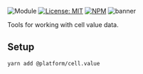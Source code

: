 ![Module](https://img.shields.io/badge/%40platform-cell.value-%23EA4E7E.svg)
[![License: MIT](https://img.shields.io/badge/license-MIT-blue.svg)](https://opensource.org/licenses/MIT)
[![NPM](https://img.shields.io/npm/v/@platform/cell.value.svg?colorB=blue&style=flat)](https://www.npmjs.com/package/@platform/cell.value)
![banner](https://user-images.githubusercontent.com/185555/67180790-1e492700-f437-11e9-8a69-da404bd9fb1d.png)

Tools for working with cell value data.

## Setup

    yarn add @platform/cell.value
